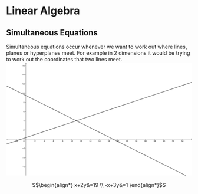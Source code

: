# Linear Algebra

## Simultaneous Equations

Simultaneous equations occur whenever we want to work out where lines, planes or hyperplanes meet. For example in 2 dimensions it would be trying to work out the coordinates that two lines meet.
![two lines crossing](./img/3c8173f1-94f9-4ec8-babd-60f35d2df7c2.png)

``` math
\begin{align*}
x+2y&=19 \\
-x+3y&=1
\end{align*}
```